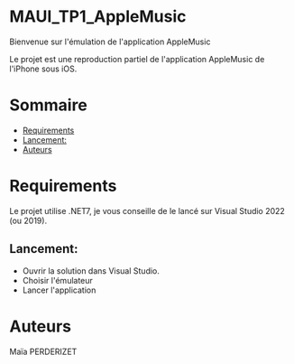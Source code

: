 # MAUI_TP1_AppleMusic

Bienvenue sur l'émulation de l'application AppleMusic

Le projet est une reproduction partiel de l'application AppleMusic de l'iPhone sous iOS.

# Sommaire

- [Requirements](#requirements)
- [Lancement:](#lancement)
- [Auteurs](#auteurs)

# Requirements

Le projet utilise .NET7, je vous conseille de le lancé sur Visual Studio 2022 (ou 2019).

## Lancement:

- Ouvrir la solution dans Visual Studio.
- Choisir l'émulateur
- Lancer l'application

# Auteurs
Maïa PERDERIZET
